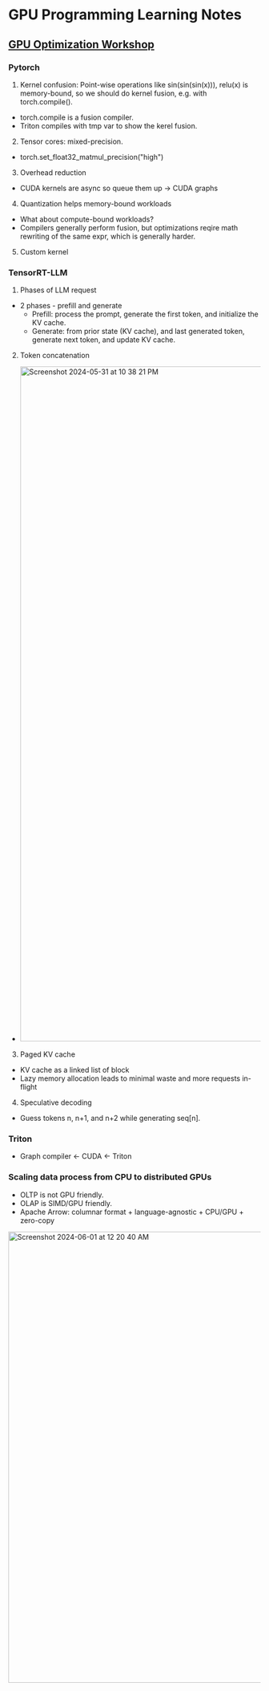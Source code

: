 # GPU Programming Learning Notes
## [GPU Optimization Workshop](https://www.youtube.com/watch?v=v_q2JTIqE20)
### Pytorch
1. Kernel confusion: Point-wise operations like sin(sin(sin(x))), relu(x) is memory-bound, so we should do kernel fusion, e.g. with torch.compile().
- torch.compile is a fusion compiler.
- Triton compiles with tmp var to show the kerel fusion.
2. Tensor cores: mixed-precision.
- torch.set_float32_matmul_precision("high")
3. Overhead reduction
- CUDA kernels are async so queue them up -> CUDA graphs
4. Quantization helps memory-bound workloads
- What about compute-bound workloads?
- Compilers generally perform fusion, but optimizations reqire math rewriting of the same expr, which is generally harder.
5. Custom kernel

### TensorRT-LLM
1. Phases of LLM request
- 2 phases - prefill and generate
  - Prefill: process the prompt, generate the first token, and initialize the KV cache.
  - Generate: from prior state (KV cache), and last generated token, generate next token, and update KV cache.
2. Token concatenation
- <img width="1345" alt="Screenshot 2024-05-31 at 10 38 21 PM" src="https://github.com/JerryPan2718/GPU-programming/assets/37657480/5b8531e5-a8ac-4bdd-8fa5-39cc0627ad74">
3. Paged KV cache
- KV cache as a linked list of block
- Lazy memory allocation leads to minimal waste and more requests in-flight
4. Speculative decoding
- Guess tokens n, n+1, and n+2 while generating seq[n].

### Triton
- Graph compiler <- CUDA <- Triton

### Scaling data process from CPU to distributed GPUs
- OLTP is not GPU friendly.
- OLAP is SIMD/GPU friendly.
- Apache Arrow: columnar format + language-agnostic + CPU/GPU + zero-copy
  
<img width="899" alt="Screenshot 2024-06-01 at 12 20 40 AM" src="https://github.com/JerryPan2718/GPU-programming/assets/37657480/77559b30-d275-4ab0-aa6d-f272de1d3f2a">
